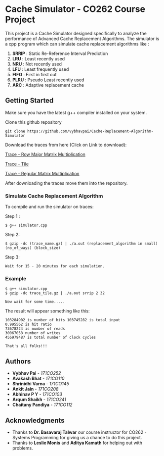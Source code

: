 # Cache Simulator - CO262 Course Project

This project is a Cache Simulator designed specifically to analyze the performance of Advanced Cache Replacement Algorithms.
The simulator is a cpp program which can simulate cache replacement algorithms like :

1. **SRRIP** : Static Re-Reference Interval Prediction
2. **LRU** : Least recently used
3. **NRU** : Not recently used
4. **LFU** : Least frequently used
5. **FIFO** : First in first out
6. **PLRU** : Pseudo Least recently used
7. **ARC** : Adaptive replacement cache

## Getting Started

Make sure you have the latest g++ compiler installed on your system. 

Clone this github repository
```
git clone https://github.com/vybhavpai/Cache-Replacement-Algorithm-Simulator
```

Download the traces from here (Click on Link to download):

[Trace - Row Major Matrix Multiplication](https://drive.google.com/file/d/1viGRAZkzUvzrNrUiYOA42nElUwS1nFUn/view?usp=sharing)

[Trace - Tile](https://drive.google.com/file/d/1J49hOVCSa9gYWp6RfiMak3rpQK4eO4rV/view?usp=sharing)

[Trace - Regular Matrix Multiplication](https://drive.google.com/file/d/1y1uNGA7qtNni4sdb7fW5AME5Qyo_1gva/view?usp=sharing)

After downloading the traces move them into the repository.


### Simulate Cache Replacement Algorithm

To compile and run the simulator on traces:

Step 1 : 
```
$ g++ simulator.cpp
```
Step 2:
```
$ gzip -dc (trace_name.gz) | ./a.out (replacement_algorithm in small) (no_of_ways) (block_size)
```
Step 3: 
```
Wait for 15 - 20 minutes for each simulation. 
```

### Example
```
$ g++ simulator.cpp
$ gzip -dc trace_tile.gz | ./a.out srrip 2 32

Now wait for some time.....
```
The result will appear something like this:
```
103284902 is number of hits 103745282 is total input
0.995562 is hit ratio
73678224 is number of reads 
30067058 number of writes 
456979487 is total number of clock cycles
```


```
That's all folks!!!
```

## Authors

* **Vybhav Pai**   - *171CO252* 
* **Avakash Bhat** - *171CO110* 
* **Shrinidhi Varna**   - *171CO145*
* **Ankit Jain**   - *171CO208*
* **Abhinav P Y**   - *171CO103*
* **Arqum Shaikh**   - *171CO241* 
* **Chaitany Pandiya**   - *171CO112* 

## Acknowledgments

* Thanks to **Dr. Basavaraj Talwar** our course instructor for CO262 - Systems Programming for giving us a chance to do this project. 
* Thanks to **Leslie Monis** and **Aditya Kamath** for helping out with problems.


